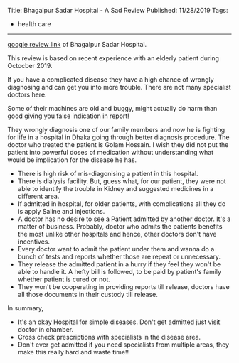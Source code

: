Title: Bhagalpur Sadar Hospital - A Sad Review
Published: 11/28/2019
Tags:
  - health care
---
[google review link](https://www.google.com/search?sxsrf=ACYBGNTxpzQ-ysTO-UgzKZfytxeWzZUpOQ%3A1574982720318&source=hp&ei=QFTgXfzBEJXB7gKd7qGYAg&q=sadar+hospital+bhagalpur&oq=hospital-bhagalpur-sadar&gs_l=psy-ab.3.0.0i8i30l3.3599.3599..5039...3.0..0.94.94.1......0....2j1..gws-wiz.....10..35i362i39.2uNumgMaXHs#lrd=0x39f049ff4254cd83:0x2b4e13f4b89e329a,1,,,) of Bhagalpur Sadar Hospital.

This review is based on recent experience with an elderly patient during Octocber 2019.

If you have a complicated disease they have a high chance of wrongly diagnosing and can get you into more trouble. There are not many specialist doctors here.

Some of their machines are old and buggy, might actually do harm than good giving you false indication in report!

They wrongly diagnosis one of our family members and now he is fighting for life in a hospital in Dhaka going through better diagnosis procedure. The doctor who treated the patient is Golam Hossain. I wish they did not put the patient into powerful doses of medication without understanding what would be implication for the disease he has.

- There is high risk of mis-diagonising a patient in this hospital.
- There is dialysis facility. But, guess what, for our patient, they were not able to identify the trouble in Kidney and suggested medicines in a different area.
- If admitted in hospital, for older patients, with complications all they do is apply Saline and injections.
- A doctor has no desire to see a Patient admitted by another doctor. It's a matter of business. Probably, doctor who admits the patients benefits the most unlike other hospitals and hence, other doctors don't have incentives.
- Every doctor want to admit the patient under them and wanna do a bunch of tests and reports whether those are repeat or unnecessary.
- They release the admitted patient in a hurry if they feel they won't be able to handle it. A hefty bill is followed, to be paid by patient's family whether patient is cured or not.
- They won't be cooperating in providing reports till release, doctors have all those documents in their custody till release.

In summary,
- It's an okay Hospital for simple diseases. Don't get admitted just visit doctor in chamber.
- Cross check prescriptions with specialists in the disease area.
- Don't ever get admitted if you need specialists from multiple areas, they make this really hard and waste time!!

